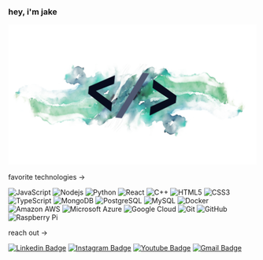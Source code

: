 ### hey, i'm jake


<img src="./bn.png" width="800"/>

favorite technologies ->

![JavaScript](https://img.shields.io/badge/-JavaScript-black?style=flat-square&logo=javascript)
![Nodejs](https://img.shields.io/badge/-Nodejs-black?style=flat-square&logo=Node.js)
![Python](https://img.shields.io/badge/-Python-black?style=flat-square&logo=Python)
![React](https://img.shields.io/badge/-React-black?style=flat-square&logo=react)
![C++](https://img.shields.io/badge/-C++-00599C?style=flat-square&logo=c)
![HTML5](https://img.shields.io/badge/-HTML5-E34F26?style=flat-square&logo=html5&logoColor=white)
![CSS3](https://img.shields.io/badge/-CSS3-1572B6?style=flat-square&logo=css3)
![TypeScript](https://img.shields.io/badge/-TypeScript-007ACC?style=flat-square&logo=typescript)
![MongoDB](https://img.shields.io/badge/-MongoDB-black?style=flat-square&logo=mongodb)
![PostgreSQL](https://img.shields.io/badge/-PostgreSQL-336791?style=flat-square&logo=postgresql)
![MySQL](https://img.shields.io/badge/-MySQL-black?style=flat-square&logo=mysql)
![Docker](https://img.shields.io/badge/-Docker-black?style=flat-square&logo=docker)
![Amazon AWS](https://img.shields.io/badge/Amazon%20AWS-232F3E?style=flat-square&logo=amazon-aws)
![Microsoft Azure](https://img.shields.io/badge/Microsoft%20Azure-232F7E?style=flat-square&logo=microsoft-azure)
![Google Cloud](https://img.shields.io/badge/Google%20Cloud-black?style=flat-square&logo=google-cloud)
![Git](https://img.shields.io/badge/-Git-black?style=flat-square&logo=git)
![GitHub](https://img.shields.io/badge/-GitHub-181717?style=flat-square&logo=github)
![Raspberry Pi](https://img.shields.io/badge/-Raspberry%20Pi-C51A4A?style=flat-square&logo=Raspberry-Pi)

reach out ->

[![Linkedin Badge](https://img.shields.io/badge/-jakeevans-blue?style=flat-square&logo=Linkedin&logoColor=white&link=https://www.linkedin.com/in/jakeevans-byu/)](https://www.linkedin.com/in/jakeevans-byu/)
[![Instagram Badge](https://img.shields.io/badge/-jakeevans-purple?style=flat-square&logo=instagram&logoColor=white&link=https://www.instagram.com/jakeevans_1/)](https://www.instagram.com/jakeevans_1/)
[![Youtube Badge](https://img.shields.io/badge/-jakeevans-darkred?style=flat-square&logo=youtube&logoColor=white&link=https://www.youtube.com/c/jakeevans)](https://www.youtube.com/channel/UC4egDms-CGz9_bFUkgYLCDQ)
[![Gmail Badge](https://img.shields.io/badge/-ejake370@gmail.com-c14438?style=flat-square&logo=Gmail&logoColor=white&link=mailto:ejake370@gmail.com)](mailto:ejake370@gmail.com)
